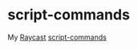# script-commands

My [Raycast](https://www.raycast.com/) [script-commands](https://github.com/raycast/script-commands)
